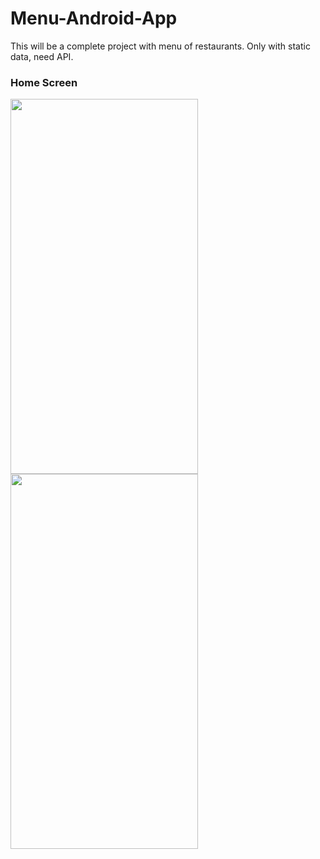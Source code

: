 # Menu-Android-App
This will be a complete project with menu of restaurants. Only with static data, need API.

### Home Screen

<a target='_blank'><img class='header-img' width=300px height=600px src='https://raw.githubusercontent.com/MtsRovari/Menu-Android-App/master/screenshots/Screen%20Shot%202019-06-16%20at%2020.41.34.png' /><img class='header-img' width=300px height=600px src='https://raw.githubusercontent.com/MtsRovari/Menu-Android-App/master/screenshots/Screen%20Shot%202019-06-16%20at%2020.41.34.png' /></a>
